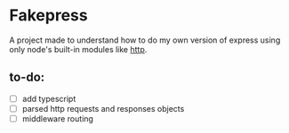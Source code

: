 # Fakepress

A project made to understand how to do my own version of express using only node's built-in modules like [http](https://nodejs.org/api/http.html).

## to-do:

- [ ] add typescript
- [ ] parsed http requests and responses objects
- [ ] middleware routing
